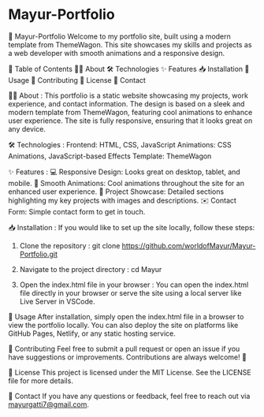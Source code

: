 # Mayur-Portfolio

📂 Mayur-Portfolio
Welcome to my portfolio site, built using a modern template from ThemeWagon. This site showcases my skills and projects as a web developer with smooth animations and a responsive design.

📑 Table of Contents
👨‍💻 About
🛠️ Technologies
✨ Features
📥 Installation
🚀 Usage
🤝 Contributing
📜 License
📧 Contact

👨‍💻 About :
This portfolio is a static website showcasing my projects, work experience, and contact information. The design is based on a sleek and modern template from ThemeWagon, featuring cool animations to enhance user experience. The site is fully responsive, ensuring that it looks great on any device.

🛠️ Technologies :
Frontend: HTML, CSS, JavaScript
Animations: CSS Animations, JavaScript-based Effects
Template: ThemeWagon

✨ Features :
💻 Responsive Design: Looks great on desktop, tablet, and mobile.
🎨 Smooth Animations: Cool animations throughout the site for an enhanced user experience.
📁 Project Showcase: Detailed sections highlighting my key projects with images and descriptions.
✉️ Contact Form: Simple contact form to get in touch.

📥 Installation :
If you would like to set up the site locally, follow these steps:

1. Clone the repository :
git clone https://github.com/worldofMayur/Mayur-Portfolio.git

2. Navigate to the project directory :
cd Mayur

3. Open the index.html file in your browser :
You can open the index.html file directly in your browser or serve the site using a local server like Live Server in VSCode.

🚀 Usage
After installation, simply open the index.html file in a browser to view the portfolio locally. You can also deploy the site on platforms like GitHub Pages, Netlify, or any static hosting service.

🤝 Contributing
Feel free to submit a pull request or open an issue if you have suggestions or improvements. Contributions are always welcome! 🙌

📜 License
This project is licensed under the MIT License. See the LICENSE file for more details.

📧 Contact
If you have any questions or feedback, feel free to reach out via mayurgatti7@gmail.com.